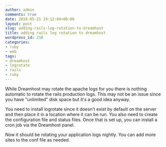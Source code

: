```yaml
---
author: admin
comments: true
date: 2010-05-21 19:12:04+00:00
layout: post
slug: adding-rails-log-rotation-to-dreamhost
title: adding rails log rotation to dreamhost
wordpress_id: 210
categories:
- ruby
- web
tags:
- dreamhost
- logrotate
- rails
- ruby
---
```


While Dreamhost may rotate the apache logs for you there is nothing automatic to rotate the rails production logs. This may not be an issue since you have "unlimited" disk space but it's a good idea anyway.

You need to install logrotate since it doesn't exist by default on the server and then place it in a location where it can be run. You also need to create the configuration file and status files. Once that is set up, you can install a cron job via the Dreamhost panel.







Now it should be rotating your application logs nightly. You can add more sites to the conf file as needed.
